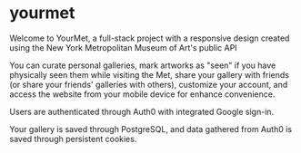 # yourmet

Welcome to YourMet, a full-stack project with a responsive design created using the New York Metropolitan Museum of Art's public API

You can curate personal galleries, mark artworks as "seen" if you have physically seen them while visiting the Met, share your gallery with friends (or share your friends' galleries with others), customize your account, and access the website from your mobile device for enhance convenience.

Users are authenticated through Auth0 with integrated Google sign-in.

Your gallery is saved through PostgreSQL, and data gathered from Auth0 is saved through persistent cookies.
